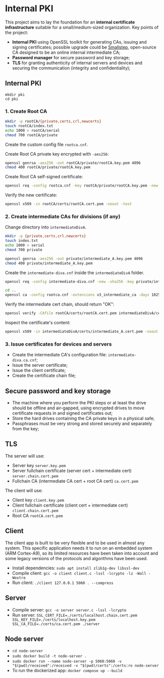 # Internal PKI

This project aims to lay the foundation for an **internal certificate infrastructure** suitable for a small/medium-sized organization. Key points of the project:

- **Internal PKI** using OpenSSL toolkit for generating CAs, issuing and signing certificates; possible upgrade could be [Smallstep](https://smallstep.com/), open-source CA designed to be an online internal intermediate CA;
- **Password manager** for secure password and key storage;
- **TLS** for granting authenticity of internal servers and devices and securing the communication (integrity and confidentiality);


## Internal PKI

```
mkdir pki
cd pki
```

### 1. Create Root CA

```bash
mkdir -p rootCA/{private,certs,crl,newcerts}
touch rootCA/index.txt
echo 1000 > rootCA/serial
chmod 700 rootCA/private
```

Create the custom config file `rootca.cnf`.

Create Root CA private key encrypted with `-aes256`:

```bash
openssl genrsa -aes256 -out rootCA/private/rootCA.key.pem 4096
chmod 400 rootCA/private/rootCA.key.pem
```

Create Root CA self-signed certificate:

```bash
openssl req -config rootca.cnf -key rootCA/private/rootCA.key.pem -new -x509 -sha256 -days 3650 -extensions v3_ca -out rootCA/certs/rootCA.cert.pem
```

Verify the new certificate:

```bash
openssl x509 -in rootCA/certs/rootCA.cert.pem -noout -text
```

### 2. Create intermediate CAs for divisions (if any)

Change directory into `intermediateDivA`.

```bash
mkdir -p {private,certs,crl,newcerts}
touch index.txt
echo 1000 > serial
chmod 700 private
```

```bash
openssl genrsa -aes256 -out private/intermediate_A.key.pem 4096
chmod 400 private/intermediate_A.key.pem
```

Create the `intermediate-diva.cnf` inside the `intermediateDivA` folder.

```bash
openssl req -config intermediate-diva.cnf -new -sha256 -key private/intermediate_A.key.pem -out intermediate_A.csr.pem
```

```bash
cd ..
openssl ca -config rootca.cnf -extensions v3_intermediate_ca -days 1825 -notext -md sha256 -in intermediateDivA/intermediate_A.csr.pem -out intermediateDivA/certs/intermediate_A.cert.pem
```

Verify the intermediate cert chain, should return "OK":

```bash
openssl verify -CAfile rootCA/certs/rootCA.cert.pem intermediateDivA/certs/intermediate_A.cert.pem
```

Inspect the certificate's content:

```bash
openssl x509 -in intermediateDivA/certs/intermediate_A.cert.pem -noout -text
```


### 3. Issue certificates for devices and servers

- Create the intermediate CA's configuration file: `intermediate-diva.ca.cnf`;
- Issue the server certificate;
- Issue the client certificate;
- Create the certificate chain file;


## Secure password and key storage

- The machine where you perform the PKI steps or at least the drive should be offline and air-gapped, using encrypted drives to move certificate requests in and signed certificates out;
- Store the hard drives containing the CA private keys in a physical safe;
- Passphrases must be very strong and stored securely and separately from the key;

## TLS

The server will use:
- Server key `server.key.pem`
- Server fullchain certificate (server cert + intermediate cert) `server.chain.cert.pem`
- Fullchain CA (intermediate CA cert + root CA cert) `ca.cert.pem`

The client will use:
- Client key `client.key.pem`
- Client fullchain certificate (client cert + intermediate cert) `client.chain.cert.pem`
- Root CA `rootCA.cert.pem`


## Client

The client app is built to be very flexible and to be used in almost any system. This specific application needs it to run on an embedded system (ARM Cortex-A9), so its limited resources have been taken into account and some legacy versions of the protocols and algorithms have been used.

- Install dependencies: `sudo apt install zlib1g-dev libssl-dev`
- Compile client: `gcc -o client client.c -lssl -lcrypto -lz -Wall -Wextra`
- Run client: `./client 127.0.0.1 5060 . --compress`

## Server

- Compile server: `gcc -o server server.c -lssl -lcrypto`
- Run server: `SSL_CERT_FILE=./certs/localhost.chain.cert.pem SSL_KEY_FILE=./certs/localhost.key.pem SSL_CA_FILE=./certs/ca.cert.pem ./server`

## Node server

- `cd node-server`
- `sudo docker build -t node-server .`
- `sudo docker run --name node-server -p 5060:5060 -v "$(pwd)/received":/received -v "$(pwd)/certs":/certs:ro node-server`
- To run the dockerized app: `docker compose up --build`
